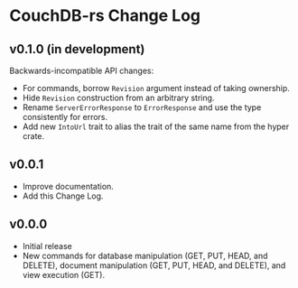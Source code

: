 # CouchDB-rs Change Log

## v0.1.0 (in development)

Backwards-incompatible API changes:
* For commands, borrow `Revision` argument instead of taking ownership.
* Hide `Revision` construction from an arbitrary string.
* Rename `ServerErrorResponse` to `ErrorResponse` and use the type consistently
  for errors.
* Add new `IntoUrl` trait to alias the trait of the same name from the hyper
  crate.

## v0.0.1

* Improve documentation.
* Add this Change Log.

## v0.0.0

* Initial release
* New commands for database manipulation (GET, PUT, HEAD, and DELETE), document
  manipulation (GET, PUT, HEAD, and DELETE), and view execution (GET).
